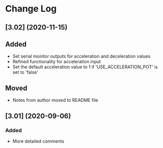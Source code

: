 # Change Log

## [3.02] (2020-11-15)

## Added
* Set serial monitor outputs for acceleration and deceleration values
* Refined functionality for acceleration input
* Set the default acceleration value to 1 if 'USE_ACCELERATION_POT' is set to 'false'

## Moved
* Notes from author moved to README file

## [3.01] (2020-09-06)

### Added
* More detailed comments
